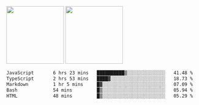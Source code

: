 <img src="https://github-readme-stats.vercel.app/api?username=Dream4ever&count_private=true&show_icons=true&theme=tokyonight" height="150" /> <img src="https://github-readme-stats.vercel.app/api/top-langs/?username=Dream4ever&count_private=true&show_icons=true&theme=tokyonight&langs_count=5&layout=compact" height="150" />

<!--START_SECTION:waka-->

```txt
JavaScript       6 hrs 23 mins   ██████████▒░░░░░░░░░░░░░░   41.48 %
TypeScript       2 hrs 53 mins   ████▓░░░░░░░░░░░░░░░░░░░░   18.73 %
Markdown         1 hr 5 mins     █▓░░░░░░░░░░░░░░░░░░░░░░░   07.09 %
Bash             54 mins         █▒░░░░░░░░░░░░░░░░░░░░░░░   05.94 %
HTML             48 mins         █▒░░░░░░░░░░░░░░░░░░░░░░░   05.29 %
```

<!--END_SECTION:waka-->
